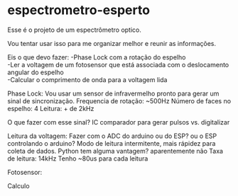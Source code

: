 # espectrometro-esperto

Esse é o projeto  de um espectrômetro optico.

Vou tentar usar isso para me organizar melhor e reunir as informações.

Eis o que devo fazer:
-Phase Lock com a rotação do espelho   
-Ler a voltagem de um fotosensor que está associada com o deslocamento angular do espelho  
-Calcular o comprimento de onda para a voltagem lida   

<p>
  Phase Lock:
Vou usar um sensor de infravermelho pronto para gerar um sinal de sincronização.  
Frequencia de rotação: ~500Hz  
Número de faces no espelho: 4
Leitura: + de 2kHz 
<p>

O que fazer com esse sinal? IC comparador para gerar pulsos vs. digitalizar

<p>

Leitura da voltagem:
Fazer com o ADC do arduino ou do ESP? ou o ESP controlando o arduino?
Modo de leitura intermitente, mais rápidez para coleta de dados.
Python tem alguma vantagem? aparentemente não
Taxa de leitura: 14kHz
Tenho ~80us para cada leitura
<p>


<p>

Fotosensor:
<p>

Calculo
